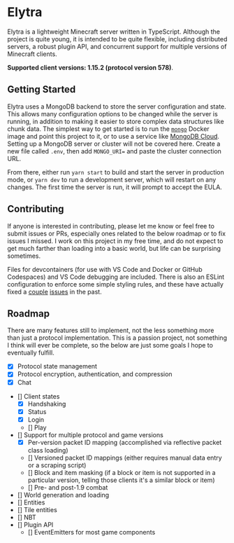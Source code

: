 # Elytra

Elytra is a lightweight Minecraft server written in TypeScript. Although the project is quite young, it is intended to be quite flexible, including distributed servers, a robust plugin API, and concurrent support for multiple versions of Minecraft clients.

**Supported client versions: 1.15.2 (protocol version 578)**.

## Getting Started

Elytra uses a MongoDB backend to store the server configuration and state. This allows many configuration options to be changed while the server is running, in addition to making it easier to store complex data structures like chunk data. The simplest way to get started is to run the [`mongo`](https://hub.docker.com/_/mongo) Docker image and point this project to it, or to use a service like [MongoDB Cloud](https://www.mongodb.com/cloud). Setting up a MongoDB server or cluster will not be covered here. Create a new file called `.env`, then add `MONGO_URI=` and paste the cluster connection URL.

From there, either run `yarn start` to build and start the server in production mode, or `yarn dev` to run a development server, which will restart on any changes. The first time the server is run, it will prompt to accept the EULA.

## Contributing

If anyone is interested in contributing, please let me know or feel free to submit issues or PRs, especially ones related to the below roadmap or to fix issues I missed. I work on this project in my free time, and do not expect to get much farther than loading into a basic world, but life can be surprising sometimes.

Files for devcontainers (for use with VS Code and Docker or GitHub Codespaces) and VS Code debugging are included. There is also an ESLint configuration to enforce some simple styling rules, and these have actually fixed a [couple](https://github.com/dannytech/Elytra/commit/beb2b61ede11f690483fb0c95578e7ed9f5b1bee) [issues](https://github.com/dannytech/Elytra/commit/fa26c72ad69710c189af1c542c0a301697cd83d3#diff-c1e0d9ec51f0aca5701443f8426832cd9aeac7dca5354a2a7483e587af85631cL109) in the past.

## Roadmap

There are many features still to implement, not the less something more than just a protocol implementation. This is a passion project, not something I think will ever be complete, so the below are just some goals I hope to eventually fulfill.

- [X] Protocol state management
- [X] Protocol encryption, authentication, and compression
- [X] Chat
- [] Client states
    - [X] Handshaking
    - [X] Status
    - [X] Login
    - [] Play
- [] Support for multiple protocol and game versions
    - [X] Per-version packet ID mapping (accomplished via reflective packet class loading)
    - [] Versioned packet ID mappings (either requires manual data entry or a scraping script)
    - [] Block and item masking (if a block or item is not supported in a particular version, telling those clients it's a similar block or item)
    - [] Pre- and post-1.9 combat
- [] World generation and loading
- [] Entities
- [] Tile entities
- [] NBT
- [] Plugin API
    - [] EventEmitters for most game components
